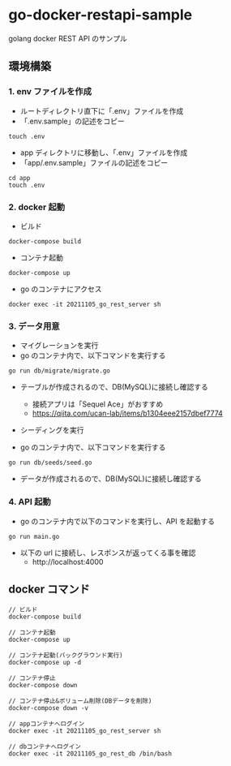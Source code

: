 # go-docker-restapi-sample

golang docker REST API のサンプル

## 環境構築

### 1. env ファイルを作成

- ルートディレクトリ直下に「.env」ファイルを作成
- 「.env.sample」の記述をコピー

```
touch .env
```

- app ディレクトリに移動し、「.env」ファイルを作成
- 「app/.env.sample」ファイルの記述をコピー

```
cd app
touch .env
```

### 2. docker 起動

- ビルド

```
docker-compose build
```

- コンテナ起動

```
docker-compose up
```

- go のコンテナにアクセス

```
docker exec -it 20211105_go_rest_server sh
```

### 3. データ用意

- マイグレーションを実行
- go のコンテナ内で、以下コマンドを実行する

```
go run db/migrate/migrate.go
```

- テーブルが作成されるので、DB(MySQL)に接続し確認する

  - 接続アプリは「Sequel Ace」がおすすめ
  - https://qiita.com/ucan-lab/items/b1304eee2157dbef7774

- シーディングを実行
- go のコンテナ内で、以下コマンドを実行する

```
go run db/seeds/seed.go
```

- データが作成されるので、DB(MySQL)に接続し確認する

### 4. API 起動

- go のコンテナ内で以下のコマンドを実行し、API を起動する

```
go run main.go
```

- 以下の url に接続し、レスポンスが返ってくる事を確認
  - http://localhost:4000

## docker コマンド

```
// ビルド
docker-compose build

// コンテナ起動
docker-compose up

// コンテナ起動(バックグラウンド実行)
docker-compose up -d

// コンテナ停止
docker-compose down

// コンテナ停止&ボリューム削除(DBデータを削除)
docker-compose down -v

// appコンテナへログイン
docker exec -it 20211105_go_rest_server sh

// dbコンテナへログイン
docker exec -it 20211105_go_rest_db /bin/bash

```
